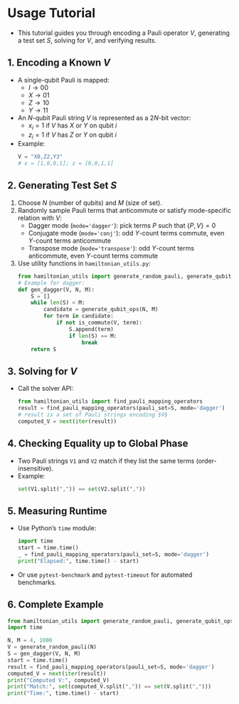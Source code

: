 # Usage Tutorial

- This tutorial guides you through encoding a Pauli operator $V$, generating a test set $S$, solving for $V$, and verifying results.

## 1. Encoding a Known $V$

- A single-qubit Pauli is mapped:
  - $I \to 00$
  - $X \to 01$
  - $Z \to 10$
  - $Y \to 11$
- An $N$-qubit Pauli string $V$ is represented as a $2N$-bit vector:
  - $x_i = 1$ if $V$ has $X$ or $Y$ on qubit $i$
  - $z_i = 1$ if $V$ has $Z$ or $Y$ on qubit $i$
- Example:
  ```python
  V = "X0,Z2,Y3"
  # x = [1,0,0,1]; z = [0,0,1,1]
  ```

## 2. Generating Test Set $S$

1. Choose $N$ (number of qubits) and $M$ (size of set).
2. Randomly sample Pauli terms that anticommute or satisfy mode-specific relation with $V$:
   - Dagger mode (`mode='dagger'`): pick terms $P$ such that $\{P, V\} = 0$
   - Conjugate mode (`mode='conj'`): odd $Y$-count terms commute, even $Y$-count terms anticommute
   - Transpose mode (`mode='transpose'`): odd $Y$-count terms anticommute, even $Y$-count terms commute
3. Use utility functions in `hamiltonian_utils.py`:
   ```python
   from hamiltonian_utils import generate_random_pauli, generate_qubit_ops, is_commute
   # Example for dagger:
   def gen_dagger(V, N, M):
       S = []
       while len(S) < M:
           candidate = generate_qubit_ops(N, M)
           for term in candidate:
               if not is_commute(V, term):
                   S.append(term)
                   if len(S) == M:
                       break
       return S
   ```

## 3. Solving for $V$

- Call the solver API:
  ```python
  from hamiltonian_utils import find_pauli_mapping_operators
  result = find_pauli_mapping_operators(pauli_set=S, mode='dagger')
  # result is a set of Pauli strings encoding $V$
  computed_V = next(iter(result))
  ```

## 4. Checking Equality up to Global Phase

- Two Pauli strings `V1` and `V2` match if they list the same terms (order-insensitive).
- Example:
  ```python
  set(V1.split(",")) == set(V2.split(","))
  ```

## 5. Measuring Runtime

- Use Python’s `time` module:
  ```python
  import time
  start = time.time()
  _ = find_pauli_mapping_operators(pauli_set=S, mode='dagger')
  print("Elapsed:", time.time() - start)
  ```
- Or use `pytest-benchmark` and `pytest-timeout` for automated benchmarks.

## 6. Complete Example

```python
from hamiltonian_utils import generate_random_pauli, generate_qubit_ops, is_commute, find_pauli_mapping_operators
import time

N, M = 4, 1000
V = generate_random_pauli(N)
S = gen_dagger(V, N, M)
start = time.time()
result = find_pauli_mapping_operators(pauli_set=S, mode='dagger')
computed_V = next(iter(result))
print("Computed V:", computed_V)
print("Match:", set(computed_V.split(",")) == set(V.split(",")))
print("Time:", time.time() - start)
```
